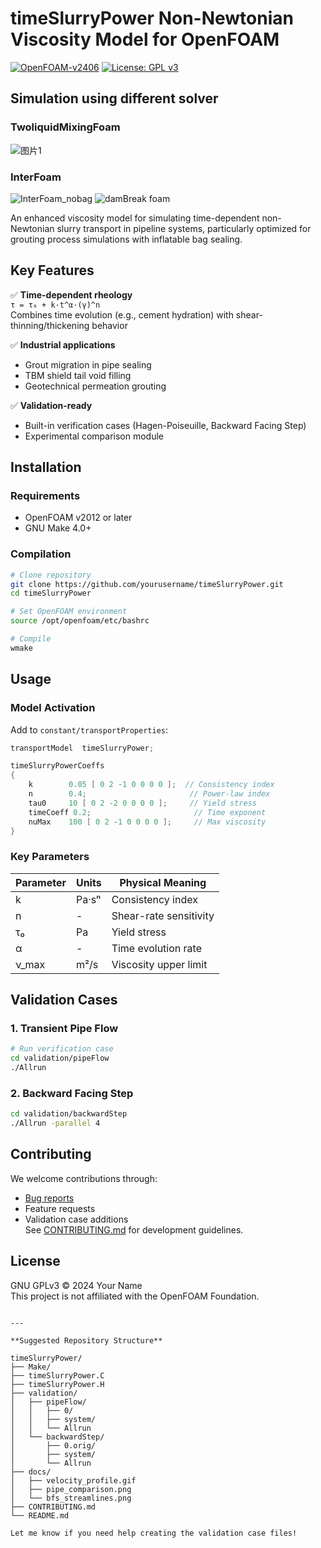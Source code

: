 
# timeSlurryPower Non-Newtonian Viscosity Model for OpenFOAM 

[![OpenFOAM-v2406](https://img.shields.io/badge/OpenFOAM-2406-blue)](https://www.openfoam.com/news/main-news/openfoam-v24-06)
[![License: GPL v3](https://img.shields.io/badge/License-GPLv3-blue.svg)](https://www.gnu.org/licenses/gpl-3.0)
## Simulation using different solver
### TwoliquidMixingFoam
![图片1](https://github.com/user-attachments/assets/988ac58f-a74f-41aa-ba20-ef9bb8aa9afc)
### InterFoam
![InterFoam_nobag](https://github.com/user-attachments/assets/534a8b8d-63a0-4966-863e-a1cc4dfc2024)
![damBreak foam](https://github.com/user-attachments/assets/0bf23f08-4f3d-4413-8eb1-c21638d2f8e2)





An enhanced viscosity model for simulating time-dependent non-Newtonian slurry transport in pipeline systems, particularly optimized for grouting process simulations with inflatable bag sealing.

## Key Features
✅ **Time-dependent rheology**  
`τ = τ₀ + k·t^α·(γ̇)^n`  
Combines time evolution (e.g., cement hydration) with shear-thinning/thickening behavior

✅ **Industrial applications**  
- Grout migration in pipe sealing  
- TBM shield tail void filling  
- Geotechnical permeation grouting

✅ **Validation-ready**  
- Built-in verification cases (Hagen-Poiseuille, Backward Facing Step)  
- Experimental comparison module

## Installation
### Requirements
- OpenFOAM v2012 or later
- GNU Make 4.0+

### Compilation
```bash
# Clone repository
git clone https://github.com/yourusername/timeSlurryPower.git
cd timeSlurryPower

# Set OpenFOAM environment
source /opt/openfoam/etc/bashrc

# Compile 
wmake
```

## Usage
### Model Activation
Add to `constant/transportProperties`:
```cpp
transportModel  timeSlurryPower;

timeSlurryPowerCoeffs
{
    k        0.05 [ 0 2 -1 0 0 0 0 ];  // Consistency index
    n        0.4;                       // Power-law index 
    tau0     10 [ 0 2 -2 0 0 0 0 ];     // Yield stress
    timeCoeff 0.2;                       // Time exponent
    nuMax    100 [ 0 2 -1 0 0 0 0 ];     // Max viscosity
}
```

### Key Parameters
| Parameter  | Units       | Physical Meaning                     |
|------------|-------------|---------------------------------------|
| k          | Pa·sⁿ       | Consistency index                    |
| n          | -           | Shear-rate sensitivity               |  
| τ₀         | Pa          | Yield stress                         |
| α          | -           | Time evolution rate                  |
| ν_max      | m²/s        | Viscosity upper limit                |

## Validation Cases
### 1. Transient Pipe Flow
```bash
# Run verification case
cd validation/pipeFlow
./Allrun
```


### 2. Backward Facing Step 
```bash 
cd validation/backwardStep
./Allrun -parallel 4
```


## Contributing
We welcome contributions through:
- [Bug reports](https://github.com/yourusername/timeSlurryPower/issues)
- Feature requests
- Validation case additions  
See [CONTRIBUTING.md](CONTRIBUTING.md) for development guidelines.



## License
GNU GPLv3 © 2024 Your Name  
This project is not affiliated with the OpenFOAM Foundation.
```

---

**Suggested Repository Structure**

timeSlurryPower/
├── Make/
├── timeSlurryPower.C
├── timeSlurryPower.H
├── validation/
│   ├── pipeFlow/
│   │   ├── 0/ 
│   │   ├── system/
│   │   └── Allrun
│   └── backwardStep/
│       ├── 0.orig/
│       ├── system/
│       └── Allrun
├── docs/
│   ├── velocity_profile.gif
│   ├── pipe_comparison.png
│   └── bfs_streamlines.png
├── CONTRIBUTING.md
└── README.md

Let me know if you need help creating the validation case files!
